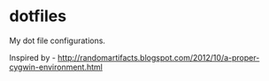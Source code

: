 # dotfiles
My dot file configurations.

Inspired by - http://randomartifacts.blogspot.com/2012/10/a-proper-cygwin-environment.html
